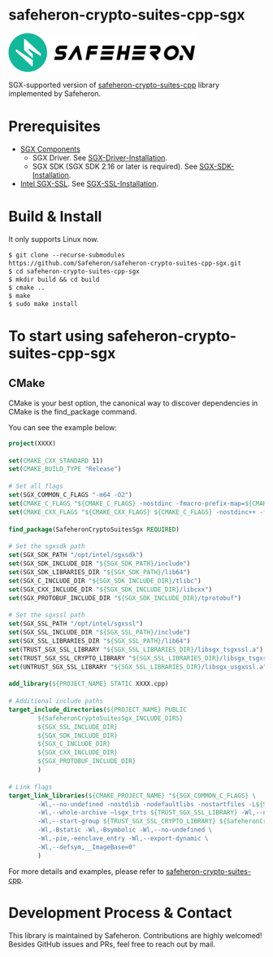 # safeheron-crypto-suites-cpp-sgx

![image](doc/logo.png)

SGX-supported version of [safeheron-crypto-suites-cpp](https://github.com/Safeheron/safeheron-crypto-suites-cpp.git) library implemented by Safeheron.

# Prerequisites

- [SGX Components](https://01.org/intel-software-guard-extensions/downloads)
    - SGX Driver. See [SGX-Driver-Installation](doc/SGX-Driver-Installation.md).
    - SGX SDK (SGX SDK 2.16 or later is required). See [SGX-SDK-Installation](doc/SGX-SDK-Installation.md).
- [Intel SGX-SSL](https://github.com/intel/intel-sgx-ssl.git). See [SGX-SSL-Installation](doc/SGX-SSL-Installation.md).

# Build & Install
    
It only supports Linux now.
```shell
$ git clone --recurse-submodules https://github.com/Safeheron/safeheron-crypto-suites-cpp-sgx.git
$ cd safeheron-crypto-suites-cpp-sgx
$ mkdir build && cd build
$ cmake ..
$ make
$ sudo make install
```

# To start using safeheron-crypto-suites-cpp-sgx

## CMake

CMake is your best option, the canonical way to discover dependencies in CMake is the find_package command.

You can see the example below:
```cmake
project(XXXX)

set(CMAKE_CXX_STANDARD 11)
set(CMAKE_BUILD_TYPE "Release")

# Set all flags
set(SGX_COMMON_C_FLAGS "-m64 -O2")
set(CMAKE_C_FLAGS "${CMAKE_C_FLAGS} -nostdinc -fmacro-prefix-map=${CMAKE_SOURCE_DIR}=/safeheron")
set(CMAKE_CXX_FLAGS "${CMAKE_CXX_FLAGS} ${CMAKE_C_FLAGS} -nostdinc++ -fmacro-prefix-map=${CMAKE_SOURCE_DIR}=/safeheron")

find_package(SafeheronCryptoSuitesSgx REQUIRED)

# Set the sgxsdk path
set(SGX_SDK_PATH "/opt/intel/sgxsdk")
set(SGX_SDK_INCLUDE_DIR "${SGX_SDK_PATH}/include")
set(SGX_SDK_LIBRARIES_DIR "${SGX_SDK_PATH}/lib64")
set(SGX_C_INCLUDE_DIR "${SGX_SDK_INCLUDE_DIR}/tlibc")
set(SGX_CXX_INCLUDE_DIR "${SGX_SDK_INCLUDE_DIR}/libcxx")
set(SGX_PROTOBUF_INCLUDE_DIR "${SGX_SDK_INCLUDE_DIR}/tprotobuf")

# Set the sgxssl path
set(SGX_SSL_PATH "/opt/intel/sgxssl")
set(SGX_SSL_INCLUDE_DIR "${SGX_SSL_PATH}/include")
set(SGX_SSL_LIBRARIES_DIR "${SGX_SSL_PATH}/lib64")
set(TRUST_SGX_SSL_LIBRARY "${SGX_SSL_LIBRARIES_DIR}/libsgx_tsgxssl.a")
set(TRUST_SGX_SSL_CRYPTO_LIBRARY "${SGX_SSL_LIBRARIES_DIR}/libsgx_tsgxssl_crypto.a")
set(UNTRUST_SGX_SSL_LIBRARY "${SGX_SSL_LIBRARIES_DIR}/libsgx_usgxssl.a")

add_library(${PROJECT_NAME} STATIC XXXX.cpp)

# Additional include paths
target_include_directories(${PROJECT_NAME} PUBLIC
        ${SafeheronCryptoSuitesSgx_INCLUDE_DIRS}
        ${SGX_SSL_INCLUDE_DIR}
        ${SGX_SDK_INCLUDE_DIR}
        ${SGX_C_INCLUDE_DIR}
        ${SGX_CXX_INCLUDE_DIR}
        ${SGX_PROTOBUF_INCLUDE_DIR}
        )

# Link flags
target_link_libraries(${CMAKE_PROJECT_NAME} "${SGX_COMMON_C_FLAGS} \
        -Wl,--no-undefined -nostdlib -nodefaultlibs -nostartfiles -L${SGX_SDK_LIBRARIES_DIR} \
        -Wl,--whole-archive –lsgx_trts ${TRUST_SGX_SSL_LIBRARY} -Wl,--no-whole-archive \
        -Wl,--start-group ${TRUST_SGX_SSL_CRYPTO_LIBRARY} ${SafeheronCryptoSuitesSgx_LIBRARY} -lsgx_pthread -lsgx_protobuf -lsgx_tstdc -lsgx_tcxx -lsgx_tcrypto -lsgx_tprotected_fs -l${SGX_TSVC_LIB} -Wl,--end-group \
        -Wl,-Bstatic -Wl,-Bsymbolic -Wl,--no-undefined \
        -Wl,-pie,-eenclave_entry -Wl,--export-dynamic \
        -Wl,--defsym,__ImageBase=0"
        )
```

For more details and examples, please refer to [safeheron-crypto-suites-cpp](https://github.com/Safeheron/safeheron-crypto-suites-cpp.git).

# Development Process & Contact

This library is maintained by Safeheron. Contributions are highly welcomed! Besides GitHub issues and PRs, feel free to reach out by mail.
